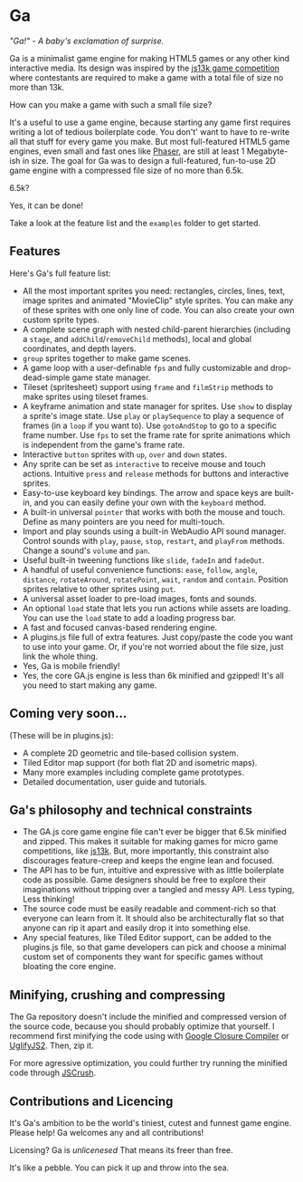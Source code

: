 Ga
===

*"Ga!"*
*- A baby's exclamation of surprise.*

Ga is a minimalist game engine for making HTML5 games or any other
kind interactive media. Its design was inspired by the [js13k game
competition](http://js13kgames.com) where contestants are required to make a
game with a total file of size no more than 13k. 

How can you make a game with such a small file size?

It's a useful to use a game engine, because starting any game first
requires writing a lot of tedious boilerplate code. You don't' want to
have to re-write all that stuff for every game you make. But most full-featured HTML5
game engines, even small and fast ones like
[Phaser](https://github.com/photonstorm/phaser), are still at least 1
Megabyte-ish in size. The goal for Ga was to design a full-featured,
fun-to-use 2D game engine with a
compressed file size of no more than 6.5k. 

6.5k?

Yes, it can be done!

Take a look at the feature list and the `examples` folder to get started. 

Features
--------

Here's Ga's full feature list:

- All the most important sprites you need: rectangles, circles, lines,
  text, image sprites and animated "MovieClip" style sprites. You can make any of these
  sprites with one only line of code. You can also create your own custom sprite
  types.
- A complete scene graph with nested child-parent hierarchies (including
  a `stage`, and `addChild`/`removeChild` methods), local and global coordinates, and depth layers.
- `group` sprites together to make game scenes. 
- A game loop with a user-definable `fps` and fully customizable and
  drop-dead-simple game state manager.
- Tileset (spritesheet) support using `frame` and `filmStrip` methods to make
  sprites using tileset frames.
- A keyframe animation and state manager for sprites. Use `show` to
  display a sprite's image state. Use `play` or `playSequence` to play
  a sequence of frames (in a `loop` if you want to). Use
  `gotoAndStop` to go to a specific frame number. Use `fps` to set the
  frame rate for sprite animations which is independent from the game's
  frame rate.
- Interactive `button` sprites with `up`, `over` and `down` states.
- Any sprite can be set as `interactive` to receive mouse and touch
  actions.
  Intuitive `press` and `release` methods for buttons and interactive
  sprites.
- Easy-to-use keyboard key bindings. The arrow and space keys are
  built-in, and you can easily define your own with the `keyboard`
  method.
- A built-in universal `pointer` that works with both the mouse and
  touch. Define as many pointers are you need for multi-touch.
- Import and play sounds using a built-in WebAudio API sound manager.
  Control sounds with `play`, `pause`, `stop`, `restart`, and
  `playFrom` methods. Change a sound's `volume` and `pan`.
- Useful built-in tweening functions like `slide`, `fadeIn` and `fadeOut`.
- A handful of useful convenience functions: `ease`, `follow`,
  `angle`, `distance`, `rotateAround`, `rotatePoint`, `wait`, `random` and `contain`. Position
  sprites relative to other sprites using `put`.
- A universal asset loader to pre-load images, fonts and sounds.
- An optional `load` state that lets you run actions while assets are
  loading. You can use the `load` state to add a loading progress bar.
- A fast and focused canvas-based rendering engine.
- A plugins.js file full of extra features. Just copy/paste the code you
  want to use into your game. Or, if you're not worried about the file size,
  just link the whole thing.
- Yes, Ga is mobile friendly!
- Yes, the core GA.js engine is less than 6k minified and gzipped!
  It's all you need to start making any game.

Coming very soon... 
-------------------

(These will be in plugins.js):

- A complete 2D geometric and tile-based collision system.
- Tiled Editor map support (for both flat 2D and isometric maps).
- Many more examples including complete game prototypes.
- Detailed documentation, user guide and tutorials.

Ga's philosophy and technical constraints
-----------------------------------------

- The GA.js core game engine file can't ever be bigger that 6.5k
  minified and zipped. This makes it suitable for making games for micro game
  competitions, like [js13k](http://js13kgames.com). But, more
  importantly, this constraint also discourages feature-creep and keeps
  the engine lean and focused.
- The API has to be fun, intuitive and expressive with as little
  boilerplate code as possible. Game designers should be 
  free to explore their imaginations without tripping over a tangled
  and messy API. Less typing, Less thinking!
- The source code must be easily readable and comment-rich so that
  everyone can learn from it. It should also be architecturally flat
  so that anyone can rip it apart and easily drop it into something
  else.
- Any special features, like Tiled Editor support, can be added to the
  plugins.js file, so that game developers can pick and choose  a
  minimal custom set of components they want for specific games without bloating the core engine.

Minifying, crushing and compressing
-----------------------------------

The Ga repository doesn't include the minified and compressed version
of the source code, because you should probably optimize that yourself. I recommend
first minifying the code using with [Google Closure
Compiler](http://closure-compiler.appspot.com/home) or
[UglifyJS2](https://github.com/mishoo/UglifyJS2). Then, zip it.

For more agressive optimization, you could further try running the
minified code through
[JSCrush](http://www.iteral.com/jscrush/). 

Contributions and Licencing
---------------------------
It's Ga's ambition to be the world's tiniest, cutest and funnest game engine.
Please help! 
Ga welcomes any and all contributions!

Licensing? Ga is *unlicenesed*
That means its freer than free.

It's like a pebble.
You can pick it up and throw into the sea.


